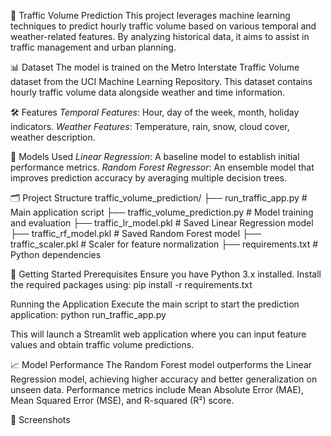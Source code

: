 🚗 Traffic Volume Prediction
This project leverages machine learning techniques to predict hourly traffic volume based on various temporal and weather-related features. By analyzing historical data, it aims to assist in traffic management and urban planning.

📊 Dataset
The model is trained on the Metro Interstate Traffic Volume dataset from the UCI Machine Learning Repository. This dataset contains hourly traffic volume data alongside weather and time information.

🛠️ Features
*Temporal Features*: Hour, day of the week, month, holiday indicators.
*Weather Features*: Temperature, rain, snow, cloud cover, weather description.

🧠 Models Used
*Linear Regression*: A baseline model to establish initial performance metrics.
*Random Forest Regressor*: An ensemble model that improves prediction accuracy by averaging multiple decision trees.

🗂️ Project Structure
traffic_volume_prediction/
├── run_traffic_app.py           # Main application script
├── traffic_volume_prediction.py # Model training and evaluation
├── traffic_lr_model.pkl         # Saved Linear Regression model
├── traffic_rf_model.pkl         # Saved Random Forest model
├── traffic_scaler.pkl           # Scaler for feature normalization
├── requirements.txt             # Python dependencies

🚀 Getting Started
Prerequisites
Ensure you have Python 3.x installed. Install the required packages using:
pip install -r requirements.txt

Running the Application
Execute the main script to start the prediction application:
python run_traffic_app.py

This will launch a Streamlit web application where you can input feature values and obtain traffic volume predictions.

📈 Model Performance
The Random Forest model outperforms the Linear Regression model, achieving higher accuracy and better generalization on unseen data. Performance metrics include Mean Absolute Error (MAE), Mean Squared Error (MSE), and R-squared (R²) score.

📸 Screenshots

